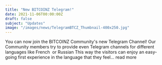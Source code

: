 ```yaml
---
title: "New BITCOINZ Telegram!"
date: 2021-11-06T00:00:00Z
draft: false
subject: "Updates"
image: "/images/news/TelegramBTCZ_Thumbnail-400x250.jpg"
---
```


You can now join the BITCOINZ Community's new Telegram Channel! Our Community members try to provide even Telegram channels for different languages like French  or Russian This way the visitors can enjoy an easy-going first experience in the language that they feel...
read more
